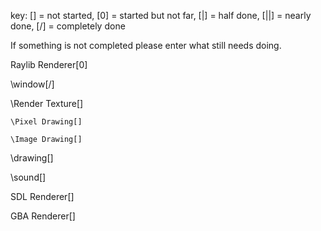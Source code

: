 key: [] = not started, [0] = started but not far, [|] = half done, [||] = nearly done, [/] = completely done

If something is not completed please enter what still needs doing.


Raylib Renderer[0]

  \window[/]
  
  \Render Texture[]
  
    \Pixel Drawing[]
    
    \Image Drawing[]

    
  \drawing[]
  
  \sound[]

SDL Renderer[]

GBA Renderer[]
